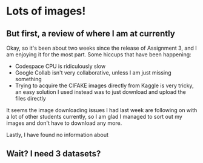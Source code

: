 # Lots of images!

## But first, a review of where I am at currently
Okay, so it's been about two weeks since the release of Assignment 3, and I am enjoying it for the most part.
Some hiccups that have been happening:
- Codespace CPU is ridiculously slow
- Google Collab isn't very collaborative, unless I am just missing something
- Trying to acquire the CIFAKE images directly from Kaggle is very tricky, an easy solution I used instead was to just download and upload the files directly

It seems the image downloading issues I had last week are following on with a lot of other students currently, so I am glad I managed to sort out my images and don't have to download any more.

Lastly, I have found no information about 

## Wait? I need 3 datasets?

